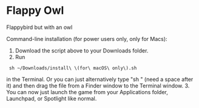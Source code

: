# Flappy Owl
Flappybird but with an owl

Command-line installation (for power users only, only for Macs):
1. Download the script above to your Downloads folder.
2. Run
```
 sh ~/Downloads/install\ \(for\ macOS\ only\).sh
```
in the Terminal. Or you can just alternatively type "sh " (need a space after it) and then drag the file from a Finder window to the Terminal window.
3. You can now just launch the game from your Applications folder, Launchpad, or Spotlight like normal.
